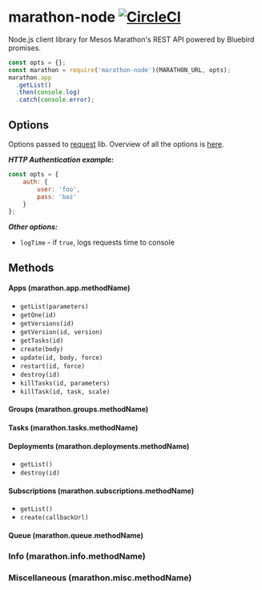 # marathon-node [![CircleCI](https://circleci.com/gh/elasticio/marathon-node.svg?style=svg)](https://circleci.com/gh/elasticio/marathon-node)
Node.js client library for Mesos Marathon's REST API powered by Bluebird promises.

```javascript
const opts = {};
const marathon = require('marathon-node')(MARATHON_URL, opts);
marathon.app
  .getList()
  .then(console.log)
  .catch(console.error);
```

## Options
Options passed to [request](https://github.com/request/request) lib. Overview of all the options is [here](https://github.com/request/request#requestoptions-callback).

***HTTP Authentication example:***
```javascript
const opts = {
    auth: {
        user: 'foo',
        pass: 'baz'
    }
};
```

***Other options:***
- `logTime` - if `true`, logs requests time to console


## Methods

#### Apps (marathon.app.methodName)
- `getList(parameters)`
- `getOne(id)`
- `getVersions(id)`
- `getVersion(id, version)`
- `getTasks(id)`
- `create(body)`
- `update(id, body, force)`
- `restart(id, force)`
- `destroy(id)`
- `killTasks(id, parameters)`
- `killTask(id, task, scale)`

#### Groups (marathon.groups.methodName)

#### Tasks (marathon.tasks.methodName)

#### Deployments (marathon.deployments.methodName)
- `getList()`
- `destroy(id)`

#### Subscriptions (marathon.subscriptions.methodName)
- `getList()`
- `create(callbackUrl)`

#### Queue (marathon.queue.methodName)

### Info (marathon.info.methodName)

### Miscellaneous (marathon.misc.methodName)
